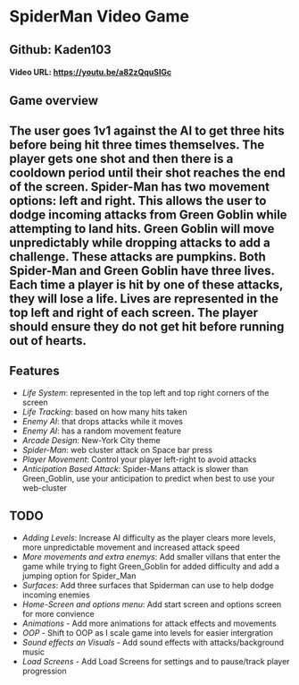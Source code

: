 # SpiderMan Video Game
## Github: Kaden103
#### Video URL: <https://youtu.be/a82zQquSlGc>
## Game overview

## The user goes 1v1 against the AI to get three hits before being hit three times themselves. The player gets one shot and then there is a cooldown period until their shot reaches the end of the screen. Spider-Man has two movement options: left and right. This allows the user to dodge incoming attacks from Green Goblin while attempting to land hits. Green Goblin will move unpredictably while dropping attacks to add a challenge. These attacks are pumpkins. Both Spider-Man and Green Goblin have three lives. Each time a player is hit by one of these attacks, they will lose a life. Lives are represented in the top left and right of each screen. The player should ensure they do not get hit before running out of hearts.


## Features
- *Life System*: represented in the top left and top right corners of the screen
- *Life Tracking*: based on how many hits taken
- *Enemy AI*: that drops attacks while it moves
- *Enemy AI*: has a random movement feature
- *Arcade Design*: New-York City theme
- *Spider-Man*: web cluster attack on Space bar press
- *Player Movement*: Control your player left-right to avoid attacks
- *Anticipation Based Attack*: Spider-Mans attack is slower than Green_Goblin, use your anticipation to predict when best to use your web-cluster

## TODO

- *Adding Levels*: Increase AI difficulty as the player clears more levels, more unpredictable movement and increased attack speed
- *More movements and extra enemys*: Add smaller villans that enter the game while trying to fight Green_Goblin for added difficulty and add a jumping option for Spider_Man
- *Surfaces*: Add three surfaces that Spiderman can use to help dodge incoming enemies
- *Home-Screen and options menu*: Add start screen and options screen for more convience
- *Animations* - Add more animations for attack effects and movements
- *OOP* - Shift to OOP as I scale game into levels for easier intergration
- *Sound effects an Visuals* - Add sound effects with attacks/background music
- *Load Screens* - Add Load Screens for settings and to pause/track player progression

